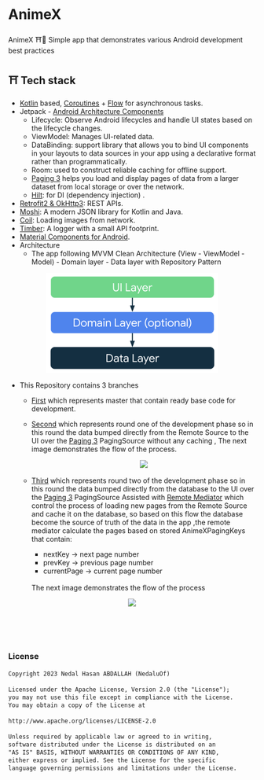 # 󠀢AnimeX
AnimeX ⛩️🌸 Simple app that demonstrates various Android development best practices
  


## ⛩️ Tech stack

- [Kotlin](https://kotlinlang.org/) based, [Coroutines](https://github.com/Kotlin/kotlinx.coroutines) + [Flow](https://kotlin.github.io/kotlinx.coroutines/kotlinx-coroutines-core/kotlinx.coroutines.flow/) for asynchronous tasks.
- Jetpack - [Android Architecture Components](https://developer.android.com/topic/libraries/architecture)
  - Lifecycle: Observe Android lifecycles and handle UI states based on the lifecycle changes.
  - ViewModel: Manages UI-related data.
  - DataBinding: support library that allows you to bind UI components in your layouts to data sources in your app using a declarative format rather than programmatically.
  - Room: used to construct reliable caching for offline support.
  - [Paging 3](https://developer.android.com/topic/libraries/architecture/paging/v3-overview) helps you load and display pages of data from a larger dataset from local storage or over the network.
  - [Hilt](https://dagger.dev/hilt/): for DI (dependency injection) .  
- [Retrofit2 & OkHttp3](https://github.com/square/retrofit): REST APIs.
- [Moshi](https://github.com/square/moshi/): A modern JSON library for Kotlin and Java.
- [Coil](https://github.com/coil-kt/coil): Loading images from network.
- [Timber](https://github.com/JakeWharton/timber): A logger with a small API footprint.
- [Material Components for Android](https://github.com/material-components/material-components-android).
- Architecture
  - The app following MVVM Clean Architecture (View - ViewModel - Model) - Domain layer - Data layer with Repository Pattern
<p align="center">
    <img src="https://github.com/nedaluof/Quotes/blob/master/screen_shots/mad_arch_overview.png?raw=true" width="350">
</p>

- This Repository contains 3 branches
  - [First](https://github.com/nedaluof/AnimeX/tree/master) which represents master that contain ready base code for development.
  - [Second](https://github.com/nedaluof/AnimeX/tree/round_1/base) which represents round one of the development phase so
      in this round the data bumped directly from the Remote Source to the UI over the [Paging 3](https://developer.android.com/topic/libraries/architecture/paging/v3-overview) PagingSource without any caching , The next image demonstrates the flow of the process.

    <p align="center">
    <img src="https://miro.medium.com/v2/resize:fit:828/format:webp/1*jXAQFUGy65Bd4KemB4Fl0Q.jpeg" width="800">
    </p>
  - [Third](https://github.com/nedaluof/AnimeX/tree/round_2/caching) which represents round two of the development phase so
    in this round the data bumped directly from the database to the UI over the [Paging 3](https://developer.android.com/topic/libraries/architecture/paging/v3-overview) PagingSource Assisted with [Remote Mediator](https://developer.android.com/reference/kotlin/androidx/paging/RemoteMediator) which control the process of loading new pages from the Remote Source
  and cache it on the database, so based on this flow the database become the source of truth of the data in the app ,the remote mediator calculate the pages based on stored AnimeXPagingKeys that contain:
    - nextKey -> next page number
    - prevKey -> previous page number
    - currentPage -> current page number
    <br/>
    The next image demonstrates the flow of the process
    <br/>
<p align="center">
    <img src="https://developer.android.com/static/topic/libraries/architecture/images/paging3-layered-architecture.svg" width="800">
</p>

<br/>
<br/>
<br/>

### License

```
Copyright 2023 Nedal Hasan ABDALLAH (NedaluOf)

Licensed under the Apache License, Version 2.0 (the "License");
you may not use this file except in compliance with the License.
You may obtain a copy of the License at

http://www.apache.org/licenses/LICENSE-2.0

Unless required by applicable law or agreed to in writing,
software distributed under the License is distributed on an 
"AS IS" BASIS, WITHOUT WARRANTIES OR CONDITIONS OF ANY KIND,
either express or implied. See the License for the specific 
language governing permissions and limitations under the License.

```